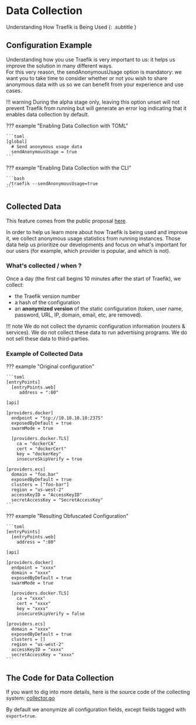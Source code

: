 # Data Collection

Understanding How Traefik is Being Used
{: .subtitle }

## Configuration Example

Understanding how you use Traefik is very important to us: it helps us improve the solution in many different ways.  
For this very reason, the sendAnonymousUsage option is mandatory: we want you to take time to consider whether or not you wish to share anonymous data with us so we can benefit from your experience and use cases.

!!! warning
    During the alpha stage only, leaving this option unset will not prevent Traefik from running but will generate an error log indicating that it enables data collection by default.

??? example "Enabling Data Collection with TOML"

    ```toml
    [global]
      # Send anonymous usage data
      sendAnonymousUsage = true
    ```

??? example "Enabling Data Collection with the CLI"

    ```bash
    ./traefik --sendAnonymousUsage=true
    ```
    
## Collected Data

This feature comes from the public proposal [here](https://github.com/containous/traefik/issues/2369).

In order to help us learn more about how Traefik is being used and improve it, we collect anonymous usage statistics from running instances.
Those data help us prioritize our developments and focus on what's important for our users (for example, which provider is popular, and which is not).

### What's collected / when ?

Once a day (the first call begins 10 minutes after the start of Traefik), we collect:

- the Traefik version number
- a hash of the configuration
- an **anonymized version** of the static configuration (token, user name, password, URL, IP, domain, email, etc, are removed).

!!! note
    We do not collect the dynamic configuration information (routers & services).
    We do not collect these data to run advertising programs.
    We do not sell these data to third-parties.

### Example of Collected Data

??? example "Original configuration"

    ```toml
    [entryPoints]
      [entryPoints.web]
         address = ":80"
    
    [api]
    
    [providers.docker]
      endpoint = "tcp://10.10.10.10:2375"
      exposedByDefault = true
      swarmMode = true
    
      [providers.docker.TLS]
        ca = "dockerCA"
        cert = "dockerCert"
        key = "dockerKey"
        insecureSkipVerify = true
    
    [providers.ecs]
      domain = "foo.bar"
      exposedByDefault = true
      clusters = ["foo-bar"]
      region = "us-west-2"
      accessKeyID = "AccessKeyID"
      secretAccessKey = "SecretAccessKey"
    ```

??? example "Resulting Obfuscated Configuration"

    ```toml
    [entryPoints]
      [entryPoints.web]
        address = ":80"
    
    [api]
    
    [providers.docker]
      endpoint = "xxxx"
      domain = "xxxx"
      exposedByDefault = true
      swarmMode = true
    
      [providers.docker.TLS]
        ca = "xxxx"
        cert = "xxxx"
        key = "xxxx"
        insecureSkipVerify = false
    
    [providers.ecs]
      domain = "xxxx"
      exposedByDefault = true
      clusters = []
      region = "us-west-2"
      accessKeyID = "xxxx"
      secretAccessKey = "xxxx"
    ```

## The Code for Data Collection

If you want to dig into more details, here is the source code of the collecting system: [collector.go](https://github.com/containous/traefik/blob/master/pkg/collector/collector.go)

By default we anonymize all configuration fields, except fields tagged with `export=true`.
